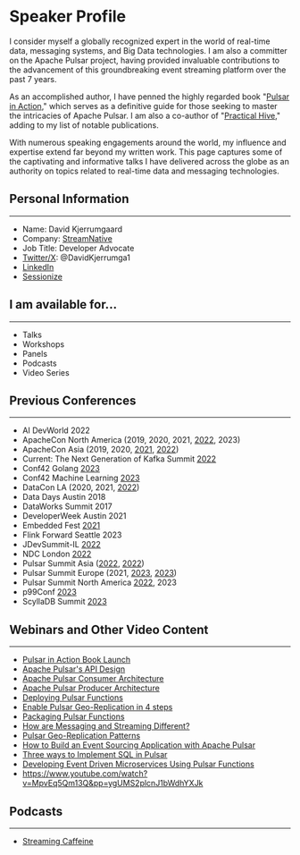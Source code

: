 # Speaker Profile

I consider myself a globally recognized expert in the world of real-time data, messaging systems, and Big Data 
technologies. I am also a committer on the Apache Pulsar project, having provided invaluable contributions to the 
advancement of this groundbreaking event streaming platform over the past 7 years.

As an accomplished author, I have penned the highly regarded book "[Pulsar in Action](https://www.manning.com/books/apache-pulsar-in-action)," which serves as a definitive 
guide for those seeking to master the intricacies of Apache Pulsar. I am also a co-author of "[Practical Hive](https://link.springer.com/book/10.1007/978-1-4842-0271-5)," adding to
my list of notable publications.

With numerous speaking engagements around the world, my influence and expertise extend far beyond my written work. 
This page captures some of the captivating and informative talks I have delivered across the globe as an authority 
on topics related to real-time data and messaging technologies.

## Personal Information
***

- Name: David Kjerrumgaard
- Company: [StreamNative](https://streamnative.io/people/david)
- Job Title: Developer Advocate
- [Twitter/X](https://twitter.com/DavidKjerrumga1): @DavidKjerrumga1
- [LinkedIn](https://www.linkedin.com/in/davidkj/)
- [Sessionize](https://sessionize.com/David-Kjerrumgaard/)

## I am available for...
***
- Talks
- Workshops
- Panels
- Podcasts
- Video Series

## Previous Conferences
***

- AI DevWorld 2022
- ApacheCon North America (2019, 2020, 2021, [2022](https://www.youtube.com/watch?v=x5OFvx_Ot5o), 2023)
- ApacheCon Asia (2019, 2020, [2021](https://www.youtube.com/watch?v=neoEJXFChIY), [2022](https://www.youtube.com/watch?v=tRChbhHC5fs))
- Current: The Next Generation of Kafka Summit [2022](https://www.confluent.io/events/current/2023/introducing-oxia-a-scalable-zookeeper-alternative/)
- Conf42 Golang [2023](https://www.youtube.com/watch?v=Qzq52ADcBD8&pp=ygUMS2plcnJ1bWdhYXJk)
- Conf42 Machine Learning [2023](https://www.youtube.com/watch?v=0UMmAvQm_H8&pp=ygUMS2plcnJ1bWdhYXJk)
- DataCon LA (2020, 2021, [2022](https://www.youtube.com/watch?v=w-KdQeLVLWY))
- Data Days Austin 2018
- DataWorks Summit 2017
- DeveloperWeek Austin 2021
- Embedded Fest [2021](https://www.youtube.com/watch?v=o22U4DR8_ik&pp=ygUMS2plcnJ1bWdhYXJk)
- Flink Forward Seattle 2023
- JDevSummit-IL [2022](https://www.youtube.com/watch?v=afT6fYWdpBc&pp=ygUMS2plcnJ1bWdhYXJk)
- NDC London [2022](https://www.youtube.com/watch?v=sBbg0ow3hh0&pp=ygUMS2plcnJ1bWdhYXJk)
- Pulsar Summit Asia ([2022](https://www.youtube.com/watch?v=MN2l1duMjeA&list=PLqRma1oIkcWgeNb3kgzqFyg5sywH8S4yy&index=34&pp=iAQB), [2022](https://www.youtube.com/watch?v=apY1Xd5JgkA&list=PLqRma1oIkcWgeNb3kgzqFyg5sywH8S4yy&index=35&pp=iAQB))
- Pulsar Summit Europe (2021, [2023](https://streamnative.io/videos/pulsar-virtual-summit-europe-2023-build-ml-enhanced-event-streaming-apps-with-java-microservices), [2023](https://streamnative.io/videos/pulsar-virtual-summit-europe-2023-error-handling-patterns-in-pulsar))
- Pulsar Summit North America [2022](https://streamnative.io/videos/pulsar-summit-san-francisco-2022-tech-deep-dive-message-redelivery-an-unexpected-journey), 2023
- p99Conf [2023](https://www.p99conf.io/session/segment-based-storage-vs-partition-based-storage-which-is-better-for-real-time-data-streaming/)
- ScyllaDB Summit [2023](https://www.scylladb.com/presentations/sink-your-teeth-into-streaming-at-any-scale/)

## Webinars and Other Video Content
***

- [Pulsar in Action Book Launch](https://www.youtube.com/watch?v=NDaahGOI7NQ&pp=ygUMS2plcnJ1bWdhYXJk)
- [Apache Pulsar's API Design](https://www.youtube.com/watch?v=Ll4kqOZxHEw)
- [Apache Pulsar Consumer Architecture](https://www.youtube.com/watch?v=1C9rB9bKuZQ)
- [Apache Pulsar Producer Architecture](https://www.youtube.com/watch?v=iM1FPRduVSw)
- [Deploying Pulsar Functions](https://www.youtube.com/watch?v=RKY2uHRLLQI&pp=ygUMS2plcnJ1bWdhYXJk)
- [Enable Pulsar Geo-Replication in 4 steps](https://www.youtube.com/watch?v=x7yBJT6_yBA)
- [Packaging Pulsar Functions](https://www.youtube.com/watch?v=Td01e_bq5QI&pp=ygUMS2plcnJ1bWdhYXJk)
- [How are Messaging and Streaming Different?](https://www.youtube.com/watch?v=uGuyj12HQro&pp=ygUMS2plcnJ1bWdhYXJk)
- [Pulsar Geo-Replication Patterns](https://www.youtube.com/watch?v=6BVzW1GV7hU)
- [How to Build an Event Sourcing Application with Apache Pulsar](https://www.youtube.com/watch?v=PL3StEmWM3o)
- [Three ways to Implement SQL in Pulsar](https://www.youtube.com/watch?v=sJB0Fwxy2ck)
- [Developing Event Driven Microservices Using Pulsar Functions](https://www.youtube.com/watch?v=hI1Y_qMilsA&pp=ygUMS2plcnJ1bWdhYXJk)
- https://www.youtube.com/watch?v=MpvEq5Qm13Q&pp=ygUMS2plcnJ1bWdhYXJk

## Podcasts
***

- [Streaming Caffeine](https://www.youtube.com/watch?v=q8pnK-QB5Vk)